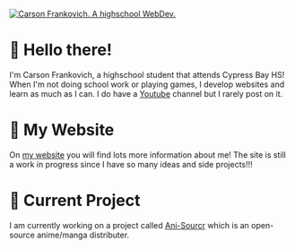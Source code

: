 [![Carson Frankovich. A highschool WebDev.](https://i.imgur.com/chnqXtT.png)](https://carsonf.tech)

# 🌸 Hello there! 
I'm Carson Frankovich, a highschool student that attends Cypress Bay HS! When I'm not doing school work or playing games, I develop websites and learn as much as I can. I do have a [Youtube](https://www.youtube.com/channel/UCIbFDtzksXJhI8EJomoaqBg) channel but I rarely post on it. 

# 🌸 My Website 
On [my website](https://carsonf.tech) you will find lots more information about me! The site is still a work in progress since I have so many ideas and side projects!!!

# 🌸 Current Project 
I am currently working on a project called [Ani-Sourcr](https://github.com/cfrankovich/Ani-Sourcr) which is an open-source anime/manga distributer.

